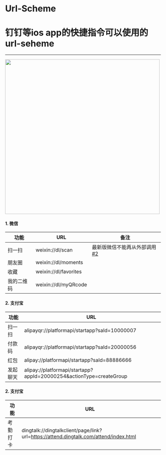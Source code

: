 # Url-Scheme
# 钉钉等ios app的快捷指令可以使用的url-seheme
---

<img src="https://i.loli.net/2021/04/22/p8VEjmxIfwPTHyL.jpg"  width="500"/>

#### 1. 微信
功能 | URL | 备注
---- | ---- | ----
扫一扫 | weixin://dl/scan | 最新版微信不能再从外部调用 [#2](https://github.com/paicha/url-schemes-collecting/issues/2)
朋友圈 | weixin://dl/moments
收藏 | weixin://dl/favorites
我的二维码 | weixin://dl/myQRcode

#### 2. 支付宝
功能 | URL
---- | ----
扫一扫 | alipayqr://platformapi/startapp?saId=10000007
付款码 | alipayqr://platformapi/startapp?saId=20000056
红包 | alipay://platformapi/startapp?saId=88886666
发起聊天 | alipay://platformapi/startapp?appId=20000254&actionType=createGroup

#### 2. 支付宝
功能 | URL
---- | ----
考勤打卡 | dingtalk://dingtalkclient/page/link?url=https://attend.dingtalk.com/attend/index.html

